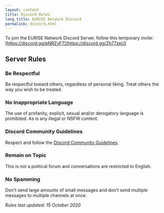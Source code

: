 ```yaml
---
layout: content
title: Discord Rules
long_title: EURISE Network Discord
permalink: discord.html
---
```


To join the EURISE Network Discord Server, follow this temporary invite:
[https://discord.gg/pNRZyF7](https://discord.gg/Zh77zeU)

## Server Rules

### Be Respectful

Be respectful toward others, regardless of personal liking.
Treat others the way you wish to be treated.

### No Inappropriate Language

The use of profanity, explicit, sexual and/or derogatory language is prohibited.
As is any illegal or NSFW content.

### Discord Community Guidelines

Respect and follow the [Discord Community Guidelines](https://discordapp.com/guidelines).

### Remain on Topic

This is not a political forum and conversations are restricted to English.

### No Spamming

Don't send large amounts of small messages and don't send multiple messages to multiple channels at once.

*Rules last updated: 15 October 2020*

